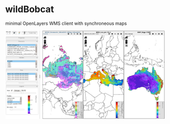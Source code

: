 wildBobcat
==========

minimal OpenLayers WMS client with synchroneous maps

![ScreenShot](snapshot1.png)
